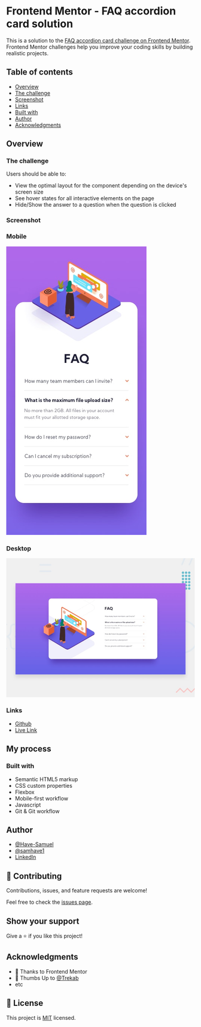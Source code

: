# Frontend Mentor - FAQ accordion card solution

This is a solution to the [FAQ accordion card challenge on Frontend Mentor](https://www.frontendmentor.io/challenges/faq-accordion-card-XlyjD0Oam). Frontend Mentor challenges help you improve your coding skills by building realistic projects. 

## Table of contents

- [Overview](#overview)
- [The challenge](#the-challenge)
- [Screenshot](#screenshot)
- [Links](#links)
- [Built with](#built-with)
- [Author](#author)
- [Acknowledgments](#acknowledgments)

## Overview

### The challenge

Users should be able to:

- View the optimal layout for the component depending on the device's screen size
- See hover states for all interactive elements on the page
- Hide/Show the answer to a question when the question is clicked

### Screenshot

### Mobile
![](./design/mobile-design.jpg)
### Desktop
![](./design/desktop-preview.jpg)

### Links

- [Github](https://github.com/Have-Samuel/fAQ-accordion-card)
- [Live Link](https://faq-accordion12.netlify.app/)

## My process

### Built with

- Semantic HTML5 markup
- CSS custom properties
- Flexbox
- Mobile-first workflow
- Javascript
- Git & Git workflow

## Author

- [@Have-Samuel](https://www.frontendmentor.io/profile/Have-Samuel)
- [@samhave1](https://twitter.com/samhave1)
- [LinkedIn](https://www.linkedin.com/in/have-samuel/)

## 🤝 Contributing

Contributions, issues, and feature requests are welcome!

Feel free to check the [issues page](https://github.com/Have-Samuel/fAQ-accordion-card/issues).

## Show your support

Give a ⭐️ if you like this project!

## Acknowledgments

- 🎉 Thanks to Frontend Mentor 
- 👋 Thumbs Up to [@Trekab](https://github.com/trekab)
- etc

## 📝 License

This project is [MIT](./MIT.md) licensed.
